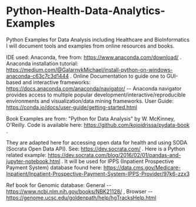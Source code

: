 # Python-Health-Data-Analytics-Examples
Python Examples for Data Analysis including Healthcare and BioInformatics
I will document tools and examples from online resources and books.

IDE used: Anaconda, free from: https://www.anaconda.com/download/ . Anaconda installation tutorial: https://medium.com/@GalarnykMichael/install-python-on-windows-anaconda-c63c7c3d1444 . Online Documentation to guide one to GUI-based and interactive frameworks: https://docs.anaconda.com/anaconda/navigator/  -- Anaconda navigator provides access to multiple popular development/interactive/reproducible environments and visualization/data mining frameworks. User Guide: https://conda.io/docs/user-guide/getting-started.html

Book Examples are from: "Python for Data Analysis" by W. McKinney, O'Reilly. Code is available here: https://github.com/kojoidrissa/pydata-book . 

They are adapted here for accessing open data for health and using SODA (Socrata Open Data API). See: https://dev.socrata.com/ . Here is a Python related example: https://dev.socrata.com/blog/2016/02/01/pandas-and-jupyter-notebook.html . It will be used for IPPS (Inpatient Prospective Payment System) database found here: https://data.cms.gov/Medicare-Inpatient/Inpatient-Prospective-Payment-System-IPPS-Provider/97k6-zzx3

Ref book for Genomic database: General -- https://www.ncbi.nlm.nih.gov/books/NBK21128/ , Browser -- https://genome.ucsc.edu/goldenpath/help/hgTracksHelp.html
